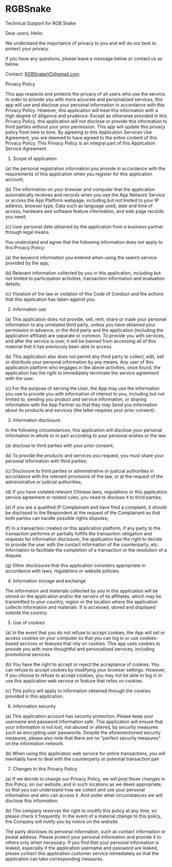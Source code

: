 # RGBSnake


Technical Support for RGB Snake

Dear users, Hello:

We understand the importance of privacy to you and will do our best to protect your privacy.

If you have any questions, please leave a message below or contact us as below.

Contact: RGBSnakeVO@gmail.com


Privacy Policy

This app respects and protects the privacy of all users who use the service. In order to provide you with more accurate and personalized services, this app will use and disclose your personal information in accordance with this Privacy Policy. However, this application will treat this information with a high degree of diligence and prudence. Except as otherwise provided in this Privacy Policy, this application will not disclose or provide this information to third parties without your prior permission. This app will update this privacy policy from time to time. By agreeing to this Application Services Use Agreement, you are deemed to have agreed to the entire content of this Privacy Policy. This Privacy Policy is an integral part of this Application Service Agreement.

1. Scope of application

(a) the personal registration information you provide in accordance with the requirements of this application when you register for this application account;

(b) The information on your browser and computer that the application automatically receives and records when you use the App Network Service or access the App Platform webpage, including but not limited to your IP address, browser type, Data such as language used, date and time of access, hardware and software feature information, and web page records you need;

(c) User personal data obtained by the application from a business partner through legal means.

You understand and agree that the following information does not apply to this Privacy Policy:

(a) the keyword information you entered when using the search service provided by the app;

(b) Relevant information collected by you in this application, including but not limited to participation activities, transaction information and evaluation details;

(c) Violation of the law or violation of this Code of Conduct and the actions that this application has taken against you.

2. Information use

(a) This application does not provide, sell, rent, share or trade your personal information to any unrelated third party, unless you have obtained your permission in advance, or the third party and the application (including the application affiliate) are separate or common. To provide you with services, and after the service is over, it will be banned from accessing all of this material that it has previously been able to access.

(b) This application also does not permit any third party to collect, edit, sell or distribute your personal information by any means. Any user of this application platform who engages in the above activities, once found, the application has the right to immediately terminate the service agreement with the user.

(c) For the purpose of serving the User, the App may use the information you use to provide you with information of interest to you, including but not limited to, sending you product and service information, or sharing information with the App Partner so that they may Send you information about its products and services (the latter requires your prior consent).

3. Information disclosure

In the following circumstances, this application will disclose your personal information in whole or in part according to your personal wishes or the law:

(a) disclose to third parties with your prior consent;

(b) To provide the products and services you request, you must share your personal information with third parties;

(c) Disclosure to third parties or administrative or judicial authorities in accordance with the relevant provisions of the law, or at the request of the administrative or judicial authorities;

(d) If you have violated relevant Chinese laws, regulations or this application service agreement or related rules, you need to disclose it to third parties;

(e) If you are a qualified IP Complainant and have filed a complaint, it should be disclosed to the Respondent at the request of the Complainant so that both parties can handle possible rights disputes;

(f) In a transaction created on this application platform, if any party to the transaction performs or partially fulfills the transaction obligation and requests for information disclosure, the application has the right to decide to provide the user with the contact information of the counterparty, etc. Information to facilitate the completion of a transaction or the resolution of a dispute.

(g) Other disclosures that this application considers appropriate in accordance with laws, regulations or website policies.

4. Information storage and exchange

The information and materials collected by you in this application will be stored on the application and/or the servers of its affiliates, which may be transmitted to your country, region or the location where the application collects information and materials. It is accessed, stored and displayed outside the country.

5. Use of cookies

(a) In the event that you do not refuse to accept cookies, the App will set or access cookies on your computer so that you can log in or use cookies-based services or features that rely on cookies. This app uses cookies to provide you with more thoughtful and personalized services, including promotional services.

(b) You have the right to accept or reject the acceptance of cookies. You can refuse to accept cookies by modifying your browser settings. However, if you choose to refuse to accept cookies, you may not be able to log in or use this application web service or feature that relies on cookies.

(c) This policy will apply to information obtained through the cookies provided in this application.

6. Information security

(a) This application account has security protection. Please keep your username and password information safe. This application will ensure that your information is not lost, not abused or altered, by security measures such as encrypting user passwords. Despite the aforementioned security measures, please also note that there are no “perfect security measures” on the information network.

(b) When using this application web service for online transactions, you will inevitably have to deal with the counterparty or potential transaction pair

7. Changes to this Privacy Policy

(a) If we decide to change our Privacy Policy, we will post those changes in this Policy, on our website, and in such locations as we deem appropriate, so that you can understand how we collect and use your personal information and who can access it. And under what circumstances we will disclose this information.

(b) The company reserves the right to modify this policy at any time, so please check it frequently. In the event of a material change to this policy, the Company will notify you by notice on the website.

The party discloses its personal information, such as contact information or postal address. Please protect your personal information and provide it to others only when necessary. If you find that your personal information is leaked, especially if the application username and password are leaked, please contact this application customer service immediately so that the application can take corresponding measures.
